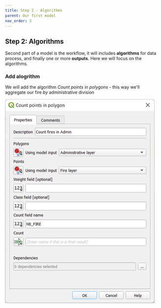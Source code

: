 ```yaml
---
title: Step 2 - Algorithms
parent: Our first model
nav_order: 3
---
```


## Step 2: Algorithms

Second part of a model is the workflow, it will includes **algorithms** for data process, and finally one or more **outputs**. Here we will focus on the algorithms.

### **Add alogrithm**

We will add the algorithm *Count points in polygons* - this way we'll aggregate our fire *by* administrative division

![image](/assets/images/3_3_a_algorithm.png)

